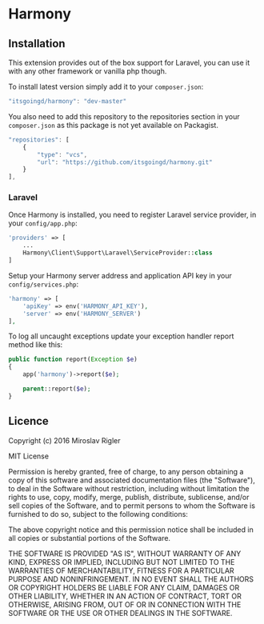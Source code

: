 Harmony
=======

## Installation

This extension provides out of the box support for Laravel, you can use it with any other framework or vanilla php though.

To install latest version simply add it to your `composer.json`:

```javascript
"itsgoingd/harmony": "dev-master"
```

You also need to add this repository to the repositories section in your `composer.json` as this package is not yet available on Packagist.

```javascript
"repositories": [
	{
		"type": "vcs",
		"url": "https://github.com/itsgoingd/harmony.git"
	}
],
```

### Laravel

Once Harmony is installed, you need to register Laravel service provider, in your `config/app.php`:

```php
'providers' => [
	...
	Harmony\Client\Support\Laravel\ServiceProvider::class
]
```

Setup your Harmony server address and application API key in your `config/services.php`:

```php
'harmony' => [
	'apiKey' => env('HARMONY_API_KEY'),
	'server' => env('HARMONY_SERVER')
],
```

To log all uncaught exceptions update your exception handler report method like this:

```php
public function report(Exception $e)
{
	app('harmony')->report($e);

	parent::report($e);
}
```

## Licence

Copyright (c) 2016 Miroslav Rigler

MIT License

Permission is hereby granted, free of charge, to any person obtaining
a copy of this software and associated documentation files (the
"Software"), to deal in the Software without restriction, including
without limitation the rights to use, copy, modify, merge, publish,
distribute, sublicense, and/or sell copies of the Software, and to
permit persons to whom the Software is furnished to do so, subject to
the following conditions:

The above copyright notice and this permission notice shall be
included in all copies or substantial portions of the Software.

THE SOFTWARE IS PROVIDED "AS IS", WITHOUT WARRANTY OF ANY KIND,
EXPRESS OR IMPLIED, INCLUDING BUT NOT LIMITED TO THE WARRANTIES OF
MERCHANTABILITY, FITNESS FOR A PARTICULAR PURPOSE AND
NONINFRINGEMENT. IN NO EVENT SHALL THE AUTHORS OR COPYRIGHT HOLDERS BE
LIABLE FOR ANY CLAIM, DAMAGES OR OTHER LIABILITY, WHETHER IN AN ACTION
OF CONTRACT, TORT OR OTHERWISE, ARISING FROM, OUT OF OR IN CONNECTION
WITH THE SOFTWARE OR THE USE OR OTHER DEALINGS IN THE SOFTWARE.
